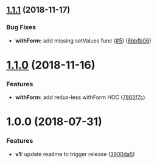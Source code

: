## [1.1.1](https://github.com/ClearC2/c2-form/compare/v1.1.0...v1.1.1) (2018-11-17)


### Bug Fixes

* **withForm:** add missing setValues func ([#5](https://github.com/ClearC2/c2-form/issues/5)) ([8bbfb06](https://github.com/ClearC2/c2-form/commit/8bbfb06))

# [1.1.0](https://github.com/ClearC2/c2-form/compare/v1.0.0...v1.1.0) (2018-11-16)


### Features

* **withForm:** add redux-less withForm HOC ([7865f7c](https://github.com/ClearC2/c2-form/commit/7865f7c))

# 1.0.0 (2018-07-31)


### Features

* **v1:** update readme to trigger release ([3900da5](https://github.com/ClearC2/c2-form/commit/3900da5))
